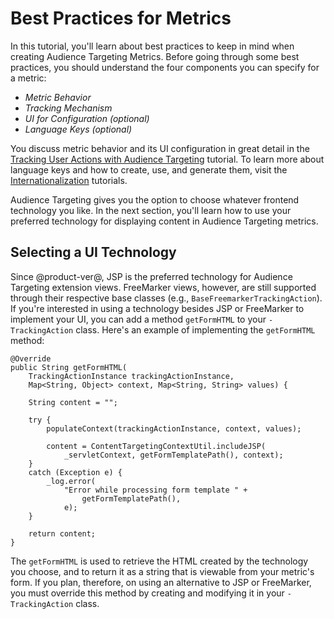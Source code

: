 # Best Practices for Metrics [](id=best-practices-for-metrics)

In this tutorial, you'll learn about best practices to keep in mind when
creating Audience Targeting Metrics. Before going through some best practices,
you should understand the four components you can specify for a metric:

- *Metric Behavior*
- *Tracking Mechanism*
- *UI for Configuration (optional)*
- *Language Keys (optional)*

You discuss metric behavior and its UI configuration in great detail in the
[Tracking User Actions with Audience Targeting](/develop/tutorials/-/knowledge_base/7-1/tracking-user-actions-with-audience-targeting)
tutorial. To learn more about language keys and how to create, use, and generate
them, visit the
[Internationalization](/develop/tutorials/-/knowledge_base/7-1/internationalization)
tutorials.

Audience Targeting gives you the option to choose whatever frontend technology
you like. In the next section, you'll learn how to use your preferred technology
for displaying content in Audience Targeting metrics.

## Selecting a UI Technology [](id=selecting-a-ui-technology)

Since @product-ver@, JSP is the preferred technology for Audience Targeting
extension views. FreeMarker views, however, are still supported through their
respective base classes (e.g., `BaseFreemarkerTrackingAction`). If you're
interested in using a technology besides JSP or FreeMarker to implement your UI,
you can add a method `getFormHTML` to your `-TrackingAction` class. Here's an
example of implementing the `getFormHTML` method:

    @Override
    public String getFormHTML(
        TrackingActionInstance trackingActionInstance,
        Map<String, Object> context, Map<String, String> values) {

        String content = "";

        try {
            populateContext(trackingActionInstance, context, values);

            content = ContentTargetingContextUtil.includeJSP(
                _servletContext, getFormTemplatePath(), context);
        }
        catch (Exception e) {
            _log.error(
                "Error while processing form template " +
                    getFormTemplatePath(),
                e);
        }

        return content;
    }

The `getFormHTML` is used to retrieve the HTML created by the technology you
choose, and to return it as a string that is viewable from your metric's form.
If you plan, therefore, on using an alternative to JSP or FreeMarker, you
must override this method by creating and modifying it in your `-TrackingAction`
class.
